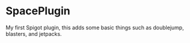 # SpacePlugin

My first Spigot plugin, this adds some basic things such as doublejump, blasters, and jetpacks.
